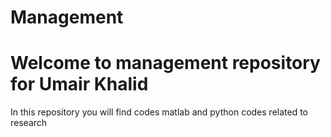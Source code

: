 # Management
# Welcome to management repository for Umair Khalid
In this repository you will find codes matlab and python codes related to research